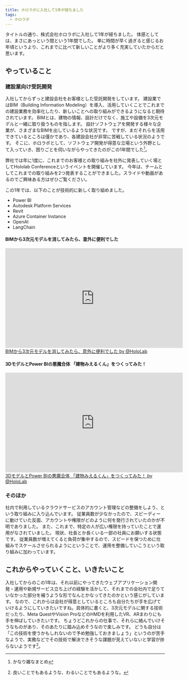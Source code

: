 ```yaml
---
title: ホロラボに入社して1年が経ちました
tags:
  - ホロラボ
---
```


タイトルの通り、株式会社ホロラボに入社して1年が経ちました。
体感としては、まさにあっという間という1年間でした。
単に時間が早く過ぎると感じるお年頃というより、これまでに比べて新しいことがより多く充実していたからだと思います。

## やっていること

### 建設業向け受託開発

入社してからずっと建設会社をお客様とした受託開発をしています。
建設業ではBIM（Building Information Modeling）を導入、活用していくことでこれまでの建設業務を効率化したり、新しいことへの取り組みができるようになると期待されています。
BIMとは、建物の情報、設計だけでなく、施工や設備を3次元モデルと一緒に取り扱うものを指します。
設計ソフトウェアを開発する様々な企業が、さまざまなBIMを出しているような状況です。
ですが、まだそれらを活用できているところは僅かであり、各建設会社が非常に苦戦している状況のようです。
そこに、ホロラボとして、ソフトウェア開発が得意な立場という外野として入っていき、困りごとを伺いながらやってきたのがこの1年間でした[^1]。

弊社では年に1度に、これまでのお客様との取り組みを社外に発表していく場としてHololab Conferenceというイベントを開催しています。
今年は、チームとしてこれまでの取り組みを2つ発表することができました。スライドや動画があるのでご興味ある方はぜひご覧ください。

この1年では、以下のことが技術的に新しく取り組めました。

- Power BI
- Autodesk Platform Services
- Revit
- Azure Container Instance
- OpenAI
- LangChain

#### BIMから3次元モデルを消してみたら、意外に便利でした

<iframe width="560" height="315" src="https://www.youtube.com/embed/VA9Rf-YS2JU" title="YouTube video player" frameborder="0" allow="accelerometer; autoplay; clipboard-write; encrypted-media; gyroscope; picture-in-picture; web-share" allowfullscreen></iframe>

<script async class="docswell-embed" src="https://www.docswell.com/assets/libs/docswell-embed/docswell-embed.min.js" data-src="https://www.docswell.com/slide/ZM1LXX/embed" data-aspect="0.5625"></script><div class="docswell-link"><a href="https://www.docswell.com/s/HoloLab/ZM1LXX-holoconf23_b6">BIMから3次元モデルを消してみたら、意外に便利でした by @HoloLab</a></div>

#### 3DモデルとPower BIの悪魔合体 「建物みえるくん」をつくってみた！

<iframe width="560" height="315" src="https://www.youtube.com/embed/ziLm2te9imk" title="YouTube video player" frameborder="0" allow="accelerometer; autoplay; clipboard-write; encrypted-media; gyroscope; picture-in-picture; web-share" allowfullscreen></iframe>

<script async class="docswell-embed" src="https://www.docswell.com/assets/libs/docswell-embed/docswell-embed.min.js" data-src="https://www.docswell.com/slide/KLLG29/embed" data-aspect="0.5625"></script><div class="docswell-link"><a href="https://www.docswell.com/s/HoloLab/KLLG29-holoconf23_b7">3DモデルとPower BIの悪魔合体 「建物みえるくん」をつくってみた！ by @HoloLab</a></div>

[^1]: かなり雑なまとめ

### そのほか

社内で利用しているクラウドサービスのアカウント管理などの整備をしよう、という取り組みに入り込んでいます。
従業員数が少なかったので、スピーディーに動けていた反面、アカウントや権限がどのように何を発行されていたのかが不明でありました。
また、これまで、特定の人が広い権限を持っていたことで運用がなされていました。
現状、社長とか長くいる一部の社員にお願いする状態です。
従業員数が増えてくると負荷が集中するので、スピードを保つために仕組みでスケールさせられるようにということで、運用を整備していこうという取り組みに加わっています。

## これからやっていくこと、いきたいこと

入社してからのこの1年は、それ以前にやってきたウェブアプリケーション開発・運用や新規サービス立ち上げの経験を活かして、それまでの会社内で足りていなかった部分を補うような形でなんとかなってきたのかという感じがしています。
なので、これからは会社が得意としているところも自分たちが手を広げていけるようにしていきたいですね。具体的に書くと、3次元モデルに関する技術だったり、Meta QuestやVision ProなどのHMDを利用したVR、ARまわりにも手を伸ばしていきたいです。
ちょうどこれからの仕事で、それらに絡んでいけそうなものがあり、そのあたりに踏み込めそうなので楽しみです。
どうも自分は「この技術を使うかもしれないので予め勉強しておきましょう」というのが苦手なようで、実務などでその技術で解決できそうな課題が見えていないと学習が捗らないようです[^2]。

[^2]: 良いことでもあるような、わるいことでもあるような。
